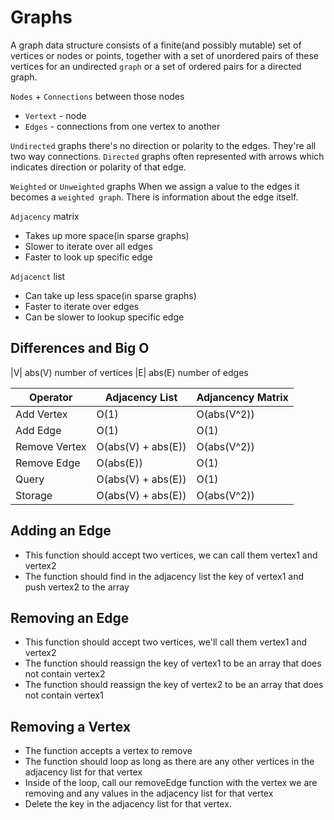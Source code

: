 # Graphs

A graph data structure consists of a finite(and possibly mutable) set of vertices
or nodes or points, together with a set of unordered pairs of these vertices for an undirected `graph`
or a set of ordered pairs for a directed graph.

`Nodes` + `Connections` between those nodes

- `Vertext` - node
- `Edges` - connections from one vertex to another

`Undirected` graphs there's no direction or polarity to the edges. They're all two way connections.
`Directed` graphs often represented with arrows which indicates direction or polarity of that edge.

`Weighted` or `Unweighted` graphs
When we assign a value to the edges it becomes a `weighted graph`. There is information about the edge itself.

`Adjacency` matrix

- Takes up more space(in sparse graphs)
- Slower to iterate over all edges
- Faster to look up specific edge

`Adjacenct` list

- Can take up less space(in sparse graphs)
- Faster to iterate over edges
- Can be slower to lookup specific edge

## Differences and Big O

|V| abs(V) number of vertices
|E| abs(E) number of edges

| Operator      | Adjacency List     | Adjancency Matrix |
| ------------- | ------------------ | ----------------- |
| Add Vertex    | O(1)               | O(abs(V^2))       |
| Add Edge      | O(1)               | O(1)              |
| Remove Vertex | O(abs(V) + abs(E)) | O(abs(V^2))       |
| Remove Edge   | O(abs(E))          | O(1)              |
| Query         | O(abs(V) + abs(E)) | O(1)              |
| Storage       | O(abs(V) + abs(E)) | O(abs(V^2))       |

## Adding an Edge

- This function should accept two vertices, we can call them vertex1 and vertex2
- The function should find in the adjacency list the key of vertex1
  and push vertex2 to the array

## Removing an Edge

- This function should accept two vertices, we'll call them vertex1 and vertex2
- The function should reassign the key of vertex1 to be an array that does not contain vertex2
- The function should reassign the key of vertex2 to be an array that does not contain vertex1

## Removing a Vertex

- The function accepts a vertex to remove
- The function should loop as long as there are any
  other vertices in the adjacency list for that vertex
- Inside of the loop, call our removeEdge function with the
  vertex we are removing and any values in the adjacency list for that vertex
- Delete the key in the adjacency list for that vertex.
